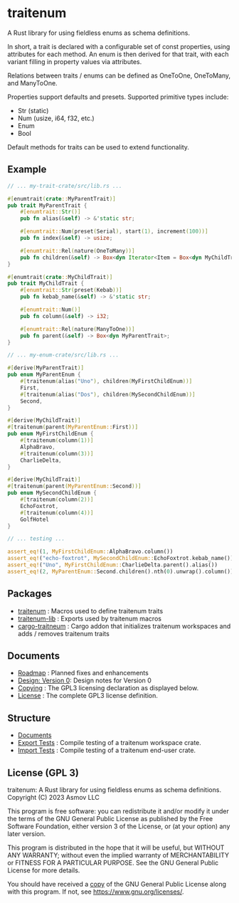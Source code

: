 traitenum 
=========
A Rust library for using fieldless enums as schema definitions.

In short, a trait is declared with a configurable set of const properties,   using attributes for each method. An enum is then derived for that trait, with each variant filling in property values via attributes.

Relations between traits / enums can be defined as OneToOne, OneToMany, and ManyToOne.

Properties support defaults and presets. Supported primitive types include:
- Str (static)
- Num (usize, i64, f32, etc.)
- Enum
- Bool

Default methods for traits can be used to extend functionality.

Example
-------

```rust
// ... my-trait-crate/src/lib.rs ...

#[enumtrait(crate::MyParentTrait)]
pub trait MyParentTrait {
    #[enumtrait::Str()]
    pub fn alias(&self) -> &'static str;

    #[enumtrait::Num(preset(Serial), start(1), increment(100))]
    pub fn index(&self) -> usize;

    #[enumtrait::Rel(nature(OneToMany))]
    pub fn children(&self) -> Box<dyn Iterator<Item = Box<dyn MyChildTrait>>>;
}

#[enumtrait(crate::MyChildTrait)]
pub trait MyChildTrait {
    #[enumtrait::Str(preset(Kebab))]
    pub fn kebab_name(&self) -> &'static str;

    #[enumtrait::Num()]
    pub fn column(&self) -> i32;

    #[enumtrait::Rel(nature(ManyToOne))]
    pub fn parent(&self) -> Box<dyn MyParentTrait>;
}

// ... my-enum-crate/src/lib.rs ...

#[derive(MyParentTrait)]
pub enum MyParentEnum {
    #[traitenum(alias("Uno"), children(MyFirstChildEnum))]
    First,
    #[traitenum(alias("Dos"), children(MySecondChildEnum))]
    Second,
}

#[derive(MyChildTrait)]
#[traitenum(parent(MyParentEnum::First))]
pub enum MyFirstChildEnum {
    #[traitenum(column(1))]
    AlphaBravo,
    #[traitenum(column(3))]
    CharlieDelta,
}

#[derive(MyChildTrait)]
#[traitenum(parent(MyParentEnum::Second))]
pub enum MySecondChildEnum {
    #[traitenum(column(2))]
    EchoFoxtrot,
    #[traitenum(column(4))]
    GolfHotel 
}

// ... testing ...

assert_eq!(1, MyFirstChildEnum::AlphaBravo.column())
assert_eq!("echo-foxtrot", MySecondChildEnum::EchoFoxtrot.kebab_name())
assert_eq!("Uno", MyFirstChildEnum::CharlieDelta.parent().alias())
assert_eq!(2, MyParentEnum::Second.children().nth(0).unwrap().column())
```

Packages
--------
- [traitenum](./macro) : Macros used to define traitenum traits
- [traitenum-lib](./lib) : Exports used by traitenum macros
- [cargo-traitneum](./cargo) : Cargo addon that initializes traitenum workspaces and adds / removes traitenum traits

Documents
---------
- [Roadmap](./docs/Roadmap.md) : Planned fixes and enhancements
- [Design: Version 0](./docs/design/v0/README.md): Design notes for Version 0
- [Copying](./COPYING.txt) : The GPL3 licensing declaration as displayed below.
- [License](./LICENSE.txt) : The complete GPL3 license definition.

Structure
---------
- [Documents](./docs)
- [Export Tests](./tests/exporter/) : Compile testing of a traitenum workspace crate.
- [Import Tests](./tests/exporter/) : Compile testing of a traitenum end-user crate.


License (GPL 3)
---------------
traitenum: A Rust library for using fieldless enums as schema definitions.  
Copyright (C) 2023 Asmov LLC

This program is free software: you can redistribute it and/or modify
it under the terms of the GNU General Public License as published by
the Free Software Foundation, either version 3 of the License, or
(at your option) any later version.

This program is distributed in the hope that it will be useful,
but WITHOUT ANY WARRANTY; without even the implied warranty of
MERCHANTABILITY or FITNESS FOR A PARTICULAR PURPOSE.  See the
GNU General Public License for more details.

You should have received a [copy](./LICENSE.txt) of the GNU General Public License
along with this program.  If not, see https://www.gnu.org/licenses/.
